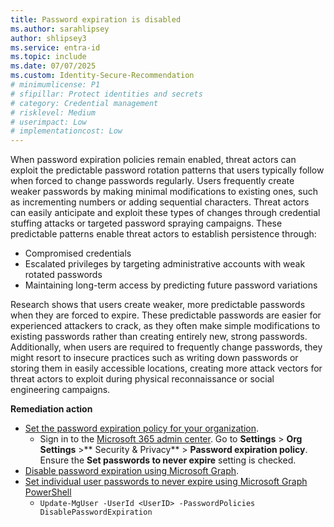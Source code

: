 ```yaml
---
title: Password expiration is disabled   
ms.author: sarahlipsey
author: shlipsey3
ms.service: entra-id
ms.topic: include
ms.date: 07/07/2025
ms.custom: Identity-Secure-Recommendation
# minimumlicense: P1
# sfipillar: Protect identities and secrets
# category: Credential management
# risklevel: Medium
# userimpact: Low
# implementationcost: Low
---
```


When password expiration policies remain enabled, threat actors can exploit the predictable password rotation patterns that users typically follow when forced to change passwords regularly. Users frequently create weaker passwords by making minimal modifications to existing ones, such as incrementing numbers or adding sequential characters. Threat actors can easily anticipate and exploit these types of changes through credential stuffing attacks or targeted password spraying campaigns. These predictable patterns enable threat actors to establish persistence through:

- Compromised credentials
- Escalated privileges by targeting administrative accounts with weak rotated passwords
- Maintaining long-term access by predicting future password variations

Research shows that users create weaker, more predictable passwords when they are forced to expire. These predictable passwords are easier for experienced attackers to crack, as they often make simple modifications to existing passwords rather than creating entirely new, strong passwords. Additionally, when users are required to frequently change passwords, they might resort to insecure practices such as writing down passwords or storing them in easily accessible locations, creating more attack vectors for threat actors to exploit during physical reconnaissance or social engineering campaigns. 

**Remediation action**

- [Set the password expiration policy for your organization](/microsoft-365/admin/manage/set-password-expiration-policy).
    - Sign in to the [Microsoft 365 admin center](https://admin.microsoft.com/). Go to **Settings** > **Org Settings** >** Security & Privacy** > **Password expiration policy**. Ensure the **Set passwords to never expire** setting is checked.
- [Disable password expiration using Microsoft Graph](/graph/api/domain-update?view=graph-rest-1.0&preserve-view=true).
- [Set individual user passwords to never expire using Microsoft Graph PowerShell](/microsoft-365/admin/add-users/set-password-to-never-expire)
    - `Update-MgUser -UserId <UserID> -PasswordPolicies DisablePasswordExpiration`